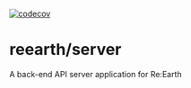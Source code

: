 [![codecov](https://codecov.io/gh/reearth/reearth/branch/main/graph/badge.svg?flag=server)](https://codecov.io/gh/reearth/reearth)

# reearth/server

A back-end API server application for Re:Earth
